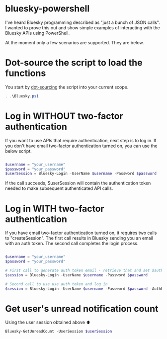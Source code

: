 # bluesky-powershell

I've heard Bluesky programming described as "just a bunch of JSON calls".
I wanted to prove this out and show simple examples of interacting with the Bluesky APIs using PowerShell.

At the moment only a few scenarios are supported. They are below.


# Dot-source the script to load the functions

You start by [dot-sourcing](https://learn.microsoft.com/en-us/powershell/module/microsoft.powershell.core/about/about_scripts?view=powershell-7.4#script-scope-and-dot-sourcing) 
the script into your current scope.


```powershell
. .\Bluesky.ps1
```



# Log in WITHOUT two-factor authentication

If you want to use APIs that require authentication, next step is to log in.
If you don't have email two-factor authentication turned on, you can use the below script.

```powershell

$username = "your_username"
$password = "your_password"
$userSession = Bluesky-Login -UserName $username -Password $password

```

If the call succeeds, $userSession will contain the authentication token needed to make 
subsequent authenticated API calls.


# Log in WITH two-factor authentication

If you have email two-factor authentication turned on, it requires two calls to "createSession".
The first call results in Bluesky sending you an email with an auth token. The second call
completes the login process.

```powershell

$username = "your_username"
$password = "your_password"

# First call to generate auth token email - retrieve that and set $authToken
$session = Bluesky-Login -UserName $username -Password $password

# Second call to use use auth token and log in
$session = Bluesky-Login -UserName $username -Password $password -AuthFactorToken $authToken

```


# Get user's unread notification count

Using the user session obtained above ⬆️


```powershell
Bluesky-GetUnreadCount -UserSession $userSession
```
